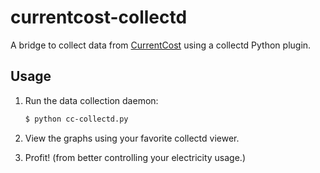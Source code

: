 # currentcost-collectd

A bridge to collect data from [CurrentCost](http://www.currentcost.com/) using a collectd Python plugin.

## Usage

1. Run the data collection daemon:

    ```bash
    $ python cc-collectd.py
    ```

2. View the graphs using your favorite collectd viewer.

3. Profit! (from better controlling your electricity usage.)
